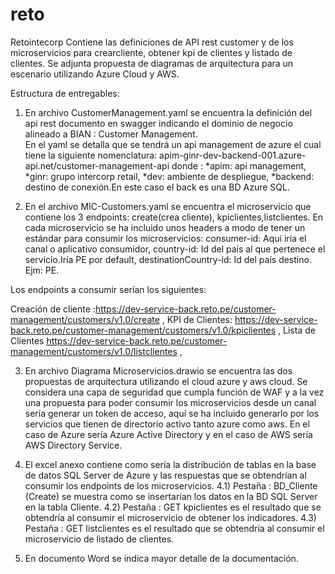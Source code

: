 # reto
Retointecorp
Contiene las definiciones de API rest customer y de los microservicios para crearcliente, obtener kpi de clientes y listado de clientes.
Se adjunta propuesta de diagramas de arquitectura para un escenario utilizando Azure Cloud y AWS.

Estructura de entregables:

1) En archivo CustomerManagement.yaml se encuentra la definición del api rest documento en swagger indicando el dominio de negocio alineado    a BIAN : Customer Management.  
   En el yaml se detalla que se tendrá un api management de azure el cual tiene la siguiente nomenclatura:
   apim-ginr-dev-backend-001.azure-api.net/customer-management-api donde :
   *apim: api management,
   *ginr: grupo intercorp retail,
   *dev: ambiente de despliegue,
   *backend: destino de conexión.En este caso el back es una BD Azure SQL.
   
2) En el archivo MIC-Customers.yaml se encuentra el microservicio que contiene los 3 endpoints: create(crea cliente), kpiclientes,listclientes.
En cada microservicio se ha incluido unos headers a modo de tener un estándar para consumir los microservicios:
consumer-id: Aquí iría el canal o aplicativo consumidor,
country-id: Id del país al que pertenece el servicio.Iría PE por default,
destinationCountry-id: Id del país destino. Ejm: PE.

Los endpoints a consumir serían los siguientes:

Creación de cliente :https://dev-service-back.reto.pe/customer-management/customers/v1.0/create ,
KPI de Clientes:  https://dev-service-back.reto.pe/customer-management/customers/v1.0/kpiclientes ,
Lista de Clientes https://dev-service-back.reto.pe/customer-management/customers/v1.0/listclientes ,


3) En archivo Diagrama Microservicios.drawio se encuentra las dos propuestas de arquitectura utilizando el cloud azure y aws cloud. Se considera una capa de seguridad que cumpla función de WAF y a la vez una propuesta para poder consumir los microservicios desde un canal sería generar un token de acceso, aquí se ha incluido generarlo por los servicios que tienen de directorio activo tanto azure como aws. En el caso de Azure sería Azure Active Directory y en el caso de AWS sería AWS Directory Service.

4) El excel anexo contiene como sería la distribución de tablas en la base de datos SQL Server de Azure y las respuestas que se obtendrían al consumir los endpoints de los microservicios.
 4.1) Pestaña : BD_Cliente (Create) se muestra como se insertarían los datos en la BD SQL Server en la tabla Cliente.
 4.2) Pestaña : GET kpiclientes es el resultado que se obtendría al consumir el microservicio de obtener los indicadores.
 4.3) Pestaña : GET listclientes es el resultado que se obtendría al consumir el microservicio de listado de clientes.
 
5) En documento Word se indica mayor detalle de la documentación.
